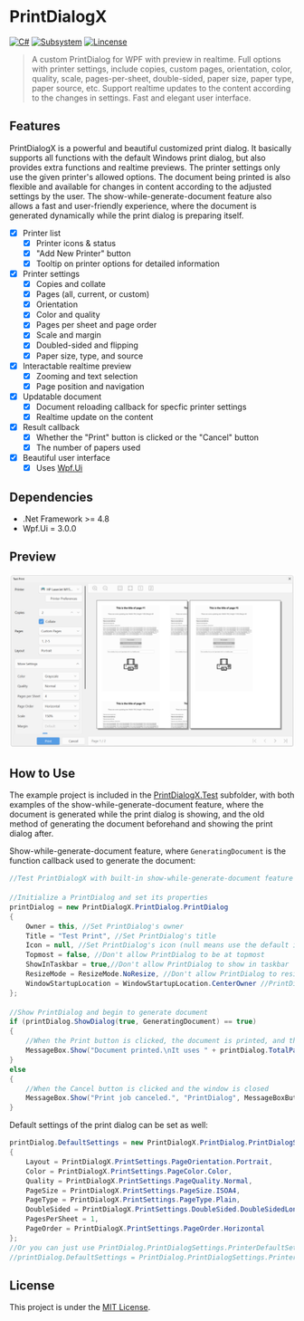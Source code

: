 # PrintDialogX

[![C#](https://img.shields.io/badge/C%23-100%25-blue.svg?style=flat-square)](https://docs.microsoft.com/en-us/dotnet/csharp/)
[![Subsystem](https://img.shields.io/badge/Platform-WPF-green.svg?style=flat-square)](https://docs.microsoft.com/en-us/visualstudio/designers/getting-started-with-wpf)
[![Lincense](https://img.shields.io/badge/Lincense-MIT-orange.svg?style=flat-square)](https://github.com/Fei-Sheng-Wu/PrintDialogX/blob/master/LICENSE.txt)

> A custom PrintDialog for WPF with preview in realtime. Full options with printer settings, include copies, custom pages, orientation, color, quality, scale, pages-per-sheet, double-sided, paper size, paper type, paper source, etc. Support realtime updates to the content according to the changes in settings. Fast and elegant user interface.

## Features

PrintDialogX is a powerful and beautiful customized print dialog. It basically supports all functions with the default Windows print dialog, but also provides extra functions and realtime previews. The printer settings only use the given printer's allowed options. The document being printed is also flexible and available for changes in content according to the adjusted settings by the user. The show-while-generate-document feature also allows a fast and user-friendly experience, where the document is generated dynamically while the print dialog is preparing itself.

- [X] Printer list
  - [X] Printer icons & status
  - [X] "Add New Printer" button
  - [X] Tooltip on printer options for detailed information
- [X] Printer settings
  - [X] Copies and collate
  - [X] Pages (all, current, or custom)
  - [X] Orientation
  - [X] Color and quality
  - [X] Pages per sheet and page order
  - [X] Scale and margin
  - [X] Doubled-sided and flipping
  - [X] Paper size, type, and source
- [X] Interactable realtime preview
  - [X] Zooming and text selection
  - [X] Page position and navigation
- [X] Updatable document
  - [X] Document reloading callback for specfic printer settings
  - [X] Realtime update on the content
- [X] Result callback
  - [X] Whether the "Print" button is clicked or the "Cancel" button
  - [X] The number of papers used
- [X] Beautiful user interface
  - [X] Uses [Wpf.Ui](https://wpfui.lepo.co/index.html)

## Dependencies

- .Net Framework >= 4.8
- Wpf.Ui = 3.0.0

## Preview

![Screenshot](https://github.com/Fei-Sheng-Wu/PrintDialogX/blob/8c1c32120c5ba5ec3e6547d825c56a5b27fb5ee2/Screenshot.png)

## How to Use

The example project is included in the [PrintDialogX.Test](https://github.com/Fei-Sheng-Wu/PrintDialogX/tree/2.0.2/PrintDialogX.Test) subfolder, with both examples of the show-while-generate-document feature, where the document is generated while the print dialog is showing, and the old method of generating the document beforehand and showing the print dialog after.

Show-while-generate-document feature, where `GeneratingDocument` is the function callback used to generate the document:

```c#
//Test PrintDialogX with built-in show-while-generate-document feature

//Initialize a PrintDialog and set its properties
printDialog = new PrintDialogX.PrintDialog.PrintDialog
{
    Owner = this, //Set PrintDialog's owner
    Title = "Test Print", //Set PrintDialog's title
    Icon = null, //Set PrintDialog's icon (null means use the default icon)
    Topmost = false, //Don't allow PrintDialog to be at topmost
    ShowInTaskbar = true,//Don't allow PrintDialog to show in taskbar
    ResizeMode = ResizeMode.NoResize, //Don't allow PrintDialog to resize
    WindowStartupLocation = WindowStartupLocation.CenterOwner //PrintDialog's startup location is the center of the owner
};

//Show PrintDialog and begin to generate document
if (printDialog.ShowDialog(true, GeneratingDocument) == true)
{
    //When the Print button is clicked, the document is printed, and the window is closed
    MessageBox.Show("Document printed.\nIt uses " + printDialog.TotalPapers + " sheet(s) of paper.", "PrintDialog", MessageBoxButton.OK, MessageBoxImage.Information, MessageBoxResult.OK);
}
else
{
    //When the Cancel button is clicked and the window is closed
    MessageBox.Show("Print job canceled.", "PrintDialog", MessageBoxButton.OK, MessageBoxImage.Information, MessageBoxResult.OK);
}
```

Default settings of the print dialog can be set as well:

```c#
printDialog.DefaultSettings = new PrintDialogX.PrintDialog.PrintDialogSettings() //Set default settings
{
    Layout = PrintDialogX.PrintSettings.PageOrientation.Portrait,
    Color = PrintDialogX.PrintSettings.PageColor.Color,
    Quality = PrintDialogX.PrintSettings.PageQuality.Normal,
    PageSize = PrintDialogX.PrintSettings.PageSize.ISOA4,
    PageType = PrintDialogX.PrintSettings.PageType.Plain,
    DoubleSided = PrintDialogX.PrintSettings.DoubleSided.DoubleSidedLongEdge,
    PagesPerSheet = 1,
    PageOrder = PrintDialogX.PrintSettings.PageOrder.Horizontal
};
//Or you can just use PrintDialog.PrintDialogSettings.PrinterDefaultSettings() to get a PrintDialogSettings that uses the printer's default settings
//printDialog.DefaultSettings = PrintDialog.PrintDialogSettings.PrinterDefaultSettings()
```

## License

This project is under the [MIT License](https://github.com/Fei-Sheng-Wu/PrintDialogX/blob/2.0.2/README.md).
